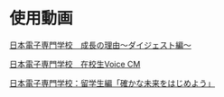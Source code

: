 # 使用動画
[日本電子専門学校　成長の理由〜ダイジェスト編〜
](https://www.youtube.com/watch?v=ktEgR3-5UYI)

[日本電子専門学校　在校生Voice CM
](https://www.youtube.com/watch?v=Yo2RFm_MJ4s)

[日本電子専門学校：留学生編「確かな未来をはじめよう」
](https://www.youtube.com/watch?v=mzTWfDwun50)


